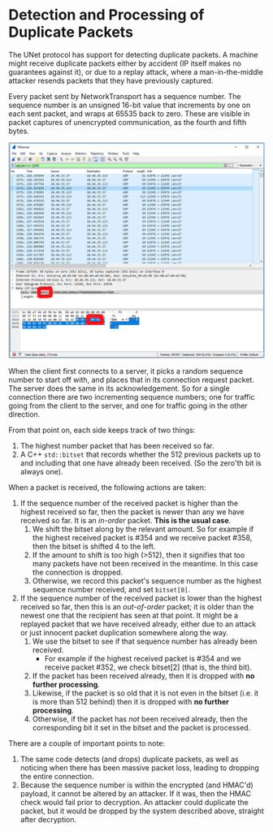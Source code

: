 # Detection and Processing of Duplicate Packets

The UNet protocol has support for detecting duplicate packets.  A machine might receive duplicate packets either by accident (IP itself makes no guarantees against it), or due to a replay attack, where a man-in-the-middle attacker resends packets that they have previously captured.

Every packet sent by NetworkTransport has a sequence number.  The sequence number is an unsigned 16-bit value that increments by one on each sent packet, and wraps at 65535 back to zero.  These are visible in packet captures of unencrypted communication, as the fourth and fifth bytes.  

![](seqnum.png "Wireshark Screenshot showing UNet sequence number within UDP packet")

When the client first connects to a server, it picks a random sequence number to start off with, and places that in its connection request packet. The server does the same in its acknowledgement. So for a single connection there are two incrementing sequence numbers; one for traffic going from the client to the server, and one for traffic going in the other direction.

From that point on, each side keeps track of two things:

1. The highest number packet that has been received so far.
1. A C++ `std::bitset` that records whether the 512 previous packets up to and including that one have already been received. (So the zero'th bit is always one).

When a packet is received, the following actions are taken:
1. If the sequence number of the received packet is higher than the highest received so far, then the packet is newer than any we have received so far. It is an _in-order_ packet. **This is the usual case**.
    1. We shift the bitset along by the relevant amount. So for example if the highest received packet is #354 and we receive packet #358, then the bitset is shifted 4 to the left.
    1. If the amount to shift is too high (>512), then it signifies that too many packets have not been received in the meantime. In this case the connection is dropped.
    1. Otherwise, we record this packet's sequence number as the highest sequence number received, and set `bitset[0]`.
1. If the sequence number of the received packet is lower than the highest received so far, then this is an _out-of-order_ packet; it is older than the newest one that the recipient has seen at that point. It might be a replayed packet that we have received already, either due to an attack or just innocent packet duplication somewhere along the way.
    1. We use the bitset to see if that sequence number has already been received.
        * For example if the highest received packet is #354 and we receive packet #352, we check bitset[2] (that is, the third bit).
    1. If the packet has been received already, then it is dropped with **no further processing**.
    1. Likewise, if the packet is so old that it is not even in the bitset (i.e. it is more than 512 behind) then it is dropped with **no further processing**.
    1. Otherwise, if the packet has *not* been received already, then the corresponding bit it set in the bitset and the packet is processed.


There are a couple of important points to note:
1. The same code detects (and drops) duplicate packets, as well as noticing when there has been massive packet loss, leading to dropping the entire connection.
1. Because the sequence number is within the encrypted (and HMAC'd) payload, it cannot be altered by an attacker. If it was, then the HMAC check would fail prior to decryption. An attacker could duplicate the packet, but it would be dropped by the system described above, straight after decryption.